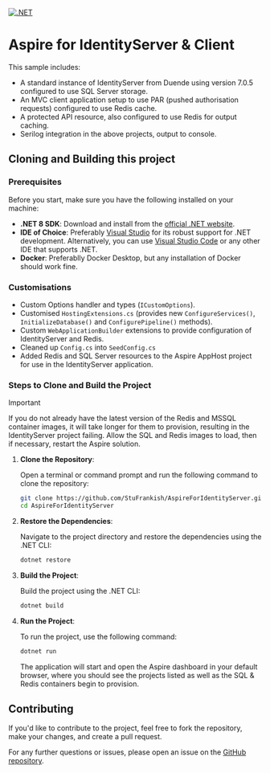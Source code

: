 [![.NET](https://github.com/StuFrankish/AspireForIdentityServer/actions/workflows/dotnet.yml/badge.svg)](https://github.com/StuFrankish/AspireForIdentityServer/actions/workflows/dotnet.yml)

# Aspire for IdentityServer & Client
This sample includes:
- A standard instance of IdentityServer from Duende using version 7.0.5 configured to use SQL Server storage.
- An MVC client application setup to use PAR (pushed authorisation requests) configured to use Redis cache.
- A protected API resource, also configured to use Redis for output caching.
- Serilog integration in the above projects, output to console.

## Cloning and Building this project

### Prerequisites

Before you start, make sure you have the following installed on your machine:

- **.NET 8 SDK**: Download and install from the [official .NET website](https://dotnet.microsoft.com/download/dotnet/8.0).
- **IDE of Choice**: Preferably [Visual Studio](https://visualstudio.microsoft.com/) for its robust support for .NET development. Alternatively, you can use [Visual Studio Code](https://code.visualstudio.com/) or any other IDE that supports .NET.
- **Docker**: Preferablly Docker Desktop, but any installation of Docker should work fine.

### Customisations

- Custom Options handler and types (`ICustomOptions`).
- Customised `HostingExtensions.cs` (provides new `ConfigureServices()`, `InitializeDatabase()` and `ConfigurePipeline()` methods).
- Custom `WebApplicationBuilder` extensions to provide configuration of IdentityServer and Redis.
- Cleaned up `Config.cs` into `SeedConfig.cs`
- Added Redis and SQL Server resources to the Aspire AppHost project for use in the IdentityServer application.

### Steps to Clone and Build the Project

> [!IMPORTANT]  
> If you do not already have the latest version of the Redis and MSSQL container images, it will take longer for them to provision, resulting in the IdentityServer project failing.
> Allow the SQL and Redis images to load, then if necessary, restart the Aspire solution.

1. **Clone the Repository**:

    Open a terminal or command prompt and run the following command to clone the repository:

    ```bash
    git clone https://github.com/StuFrankish/AspireForIdentityServer.git
    cd AspireForIdentityServer
    ```

2. **Restore the Dependencies**:

    Navigate to the project directory and restore the dependencies using the .NET CLI:

    ```bash
    dotnet restore
    ```

3. **Build the Project**:

    Build the project using the .NET CLI:

    ```bash
    dotnet build
    ```

4. **Run the Project**:

    To run the project, use the following command:

    ```bash
    dotnet run
    ```

    The application will start and open the Aspire dashboard in your default browser, where you should see the projects listed as well as the SQL & Redis containers begin to provision.

## Contributing

If you'd like to contribute to the project, feel free to fork the repository, make your changes, and create a pull request.

For any further questions or issues, please open an issue on the [GitHub repository](https://github.com/StuFrankish/AspireForIdentityServer/issues).
